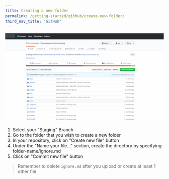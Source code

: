 ```yaml
---
title: Creating a new folder
permalink: /getting-started/github/create-new-folder/
third_nav_title: "GitHub"
---
```

![Creating folder in your repository](/images/resources/creating-folder-in-your-repository.gif)

1. Select your "Staging" Branch
2. Go to the folder that you wish to create a new folder
3. In your repository, click on "Create new file" button
4. Under the "Name your file..." section, create the directory by specifying folder-name/ignore.md
5. Click on "Commit new file" button

> Remember to delete `ignore.md` after you upload or create at least 1 other file